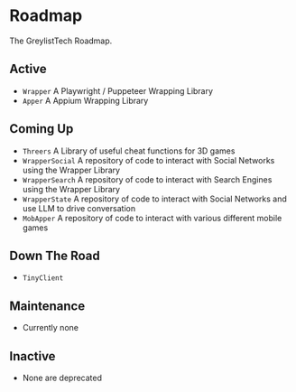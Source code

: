 # Roadmap
The GreylistTech Roadmap.

## Active
- `Wrapper` A Playwright / Puppeteer Wrapping Library
- `Apper` A Appium Wrapping Library

## Coming Up
- `Threers` A Library of useful cheat functions for 3D games
- `WrapperSocial` A repository of code to interact with Social Networks using the Wrapper Library
- `WrapperSearch` A repository of code to interact with Search Engines using the Wrapper Library
- `WrapperState` A repository of code to interact with Social Networks and use LLM to drive conversation
- `MobApper` A repository of code to interact with various different mobile games

## Down The Road
- `TinyClient`

## Maintenance
- Currently none

## Inactive
- None are deprecated

